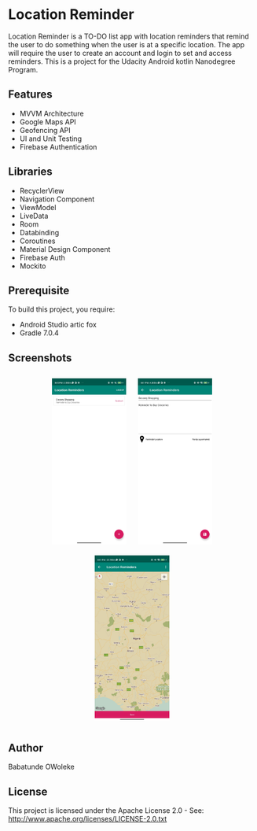 # Location Reminder
Location Reminder is a TO-DO list app with location reminders that remind the user to do something when the user is at a specific location. The app will require the user to create an account and login to set and access reminders.
This  is a project for the Udacity Android kotlin Nanodegree Program.

## Features
- MVVM Architecture
- Google Maps API
- Geofencing API
- UI and Unit Testing
- Firebase Authentication

## Libraries
- RecyclerView
- Navigation Component
- ViewModel
- LiveData
- Room
- Databinding
- Coroutines
- Material Design Component
- Firebase Auth
- Mockito


## Prerequisite
To build this project, you require:
- Android Studio artic fox
- Gradle 7.0.4


## Screenshots
<h4 align="center">
<img src="screenshots/Screenshot_1.jpg" width="30%" vspace="10" hspace="10">
<img src="screenshots/Screenshot_2.jpg" width="30%" vspace="10" hspace="10">
<img src="screenshots/Screenshot_3.jpg" width="30%" vspace="10" hspace="10">


## Author
Babatunde OWoleke

## License
This project is licensed under the Apache License 2.0 - See: http://www.apache.org/licenses/LICENSE-2.0.txt



